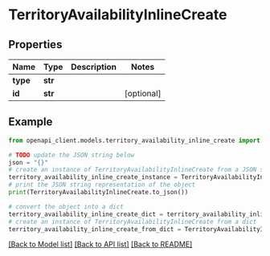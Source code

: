 # TerritoryAvailabilityInlineCreate


## Properties

Name | Type | Description | Notes
------------ | ------------- | ------------- | -------------
**type** | **str** |  | 
**id** | **str** |  | [optional] 

## Example

```python
from openapi_client.models.territory_availability_inline_create import TerritoryAvailabilityInlineCreate

# TODO update the JSON string below
json = "{}"
# create an instance of TerritoryAvailabilityInlineCreate from a JSON string
territory_availability_inline_create_instance = TerritoryAvailabilityInlineCreate.from_json(json)
# print the JSON string representation of the object
print(TerritoryAvailabilityInlineCreate.to_json())

# convert the object into a dict
territory_availability_inline_create_dict = territory_availability_inline_create_instance.to_dict()
# create an instance of TerritoryAvailabilityInlineCreate from a dict
territory_availability_inline_create_from_dict = TerritoryAvailabilityInlineCreate.from_dict(territory_availability_inline_create_dict)
```
[[Back to Model list]](../README.md#documentation-for-models) [[Back to API list]](../README.md#documentation-for-api-endpoints) [[Back to README]](../README.md)


